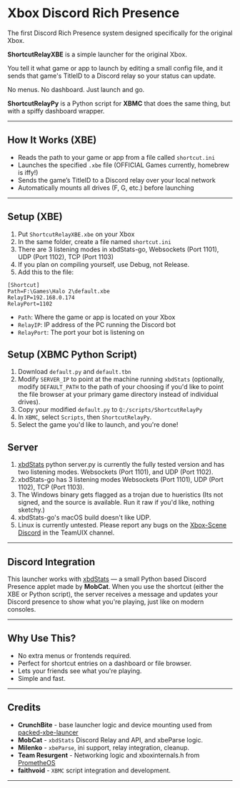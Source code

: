 # Xbox Discord Rich Presence

The first Discord Rich Presence system designed specifically for the original Xbox.

**ShortcutRelayXBE** is a simple launcher for the original Xbox.

You tell it what game or app to launch by editing a small config file, and it sends that game's TitleID to a Discord relay so your status can update.

No menus. No dashboard. Just launch and go.

**ShortcutRelayPy** is a Python script for **XBMC** that does the same thing, but with a spiffy dashboard wrapper.

---

## How It Works (XBE)

- Reads the path to your game or app from a file called `shortcut.ini`
- Launches the specified `.xbe` file (OFFICIAL Games currently, homebrew is iffy!)
- Sends the game’s TitleID to a Discord relay over your local network
- Automatically mounts all drives (F, G, etc.) before launching

---

## Setup (XBE)

1. Put `ShortcutRelayXBE.xbe` on your Xbox
2. In the same folder, create a file named `shortcut.ini`
3. There are 3 listening modes in xbdStats-go, Websockets (Port 1101), UDP (Port 1102), TCP (Port 1103)
4. If you plan on compiling yourself, use Debug, not Release.
5. Add this to the file:

```
[Shortcut]
Path=F:\Games\Halo 2\default.xbe
RelayIP=192.168.0.174
RelayPort=1102
```

- `Path`: Where the game or app is located on your Xbox
- `RelayIP`: IP address of the PC running the Discord bot
- `RelayPort`: The port your bot is listening on

## Setup (XBMC Python Script)
1. Download `default.py` and `default.tbn` 
2. Modify `SERVER_IP` to point at the machine running `xbdStats` (optionally, modify `DEFAULT_PATH` to the path of your choosing if you'd like to point the file browser at your primary game directory instead of individual drives).
3. Copy your modified `default.py` to `Q:/scripts/ShortcutRelayPy`
2. In `XBMC`, select `Scripts`, then `ShortcutRelayPy`.
3. Select the game you'd like to launch, and you're done!

## Server

1. [xbdStats](https://github.com/MobCat/xbdStats) python server.py is currently the fully tested version and has two listening modes. Websockets (Port 1101), and UDP (Port 1102).
2. xbdStats-go has 3 listening modes Websockets (Port 1101), UDP (Port 1102), TCP (Port 1103).
3. The Windows binary gets flagged as a trojan due to hueristics (Its not signed, and the source is available. Run it raw if you'd like, nothing sketchy.)
4. xbdStats-go's macOS build doesn't like UDP.
5. Linux is currently untested. Please report any bugs on the [Xbox-Scene Discord](https://discord.gg/xbox-scene) in the TeamUIX channel.
---

## Discord Integration

This launcher works with [xbdStats](https://github.com/MobCat/xbdStats) — a small Python based Discord Presence applet made by **MobCat**.
When you use the shortcut (either the XBE or Python script), the server receives a message and updates your Discord presence to show what you're playing, just like on modern consoles.

---

## Why Use This?

- No extra menus or frontends required.
- Perfect for shortcut entries on a dashboard or file browser.
- Lets your friends see what you're playing.
- Simple and fast.

---

## Credits

- **CrunchBite** - base launcher logic and device mounting used from [packed-xbe-launcer](https://github.com/CrunchBite/packed-xbe-launcher)
- **MobCat** - `xbdStats` Discord Relay and API, and xbeParse logic.
- **Milenko** - `xbeParse`, ini support, relay integration, cleanup.
- **Team Resurgent** - Networking logic and xboxinternals.h from [PrometheOS](https://github.com/Team-Resurgent/PrometheOS-Firmware)
- **faithvoid** - `XBMC` script integration and development.

---
